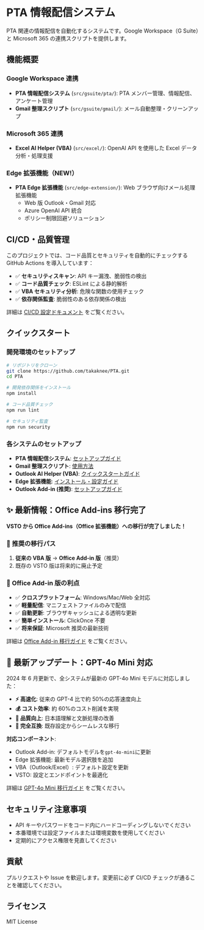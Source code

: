 # PTA 情報配信システム

PTA 関連の情報配信を自動化するシステムです。Google Workspace（G Suite）と Microsoft 365 の連携スクリプトを提供します。

## 機能概要

### Google Workspace 連携

- **PTA 情報配信システム** (`src/gsuite/pta/`): PTA メンバー管理、情報配信、アンケート管理
- **Gmail 整理スクリプト** (`src/gsuite/gmail/`): メール自動整理・クリーンアップ

### Microsoft 365 連携

- **Excel AI Helper (VBA)** (`src/excel/`): OpenAI API を使用した Excel データ分析・処理支援

### Edge 拡張機能（NEW!）

- **PTA Edge 拡張機能** (`src/edge-extension/`): Web ブラウザ向けメール処理拡張機能
  - Web 版 Outlook・Gmail 対応
  - Azure OpenAI API 統合
  - ポリシー制限回避ソリューション

## CI/CD・品質管理

このプロジェクトでは、コード品質とセキュリティを自動的にチェックする GitHub Actions を導入しています：

- ✅ **セキュリティスキャン**: API キー漏洩、脆弱性の検出
- ✅ **コード品質チェック**: ESLint による静的解析
- ✅ **VBA セキュリティ分析**: 危険な関数の使用チェック
- ✅ **依存関係監査**: 脆弱性のある依存関係の検出

詳細は [CI/CD 設定ドキュメント](docs/CI_CD_README.md) をご覧ください。

## クイックスタート

### 開発環境のセットアップ

```bash
# リポジトリをクローン
git clone https://github.com/takaknee/PTA.git
cd PTA

# 開発依存関係をインストール
npm install

# コード品質チェック
npm run lint

# セキュリティ監査
npm run security
```

### 各システムのセットアップ

- **PTA 情報配信システム**: [セットアップガイド](src/gsuite/pta/SETUP.md)
- **Gmail 整理スクリプト**: [使用方法](src/gsuite/gmail/README.md)
- **Outlook AI Helper (VBA)**: [クイックスタートガイド](docs/outlook/quickstart.md)
- **Edge 拡張機能**: [インストール・設定ガイド](src/edge-extension/README.md)
- **Outlook Add-in (推奨)**: [セットアップガイド](src/outlook-addin/README.md)

## ✨ 最新情報：Office Add-ins 移行完了

**VSTO から Office Add-ins（Office 拡張機能）への移行が完了しました！**

### 🎯 推奨の移行パス

1. **従来の VBA 版** → **Office Add-in 版**（推奨）
2. 既存の VSTO 版は将来的に廃止予定

### 🌟 Office Add-in 版の利点

- ✅ **クロスプラットフォーム**: Windows/Mac/Web 全対応
- ✅ **軽量配信**: マニフェストファイルのみで配信
- ✅ **自動更新**: ブラウザキャッシュによる透明な更新
- ✅ **簡単インストール**: ClickOnce 不要
- ✅ **将来保証**: Microsoft 推奨の最新技術

詳細は [Office Add-in 移行ガイド](src/outlook-addin/MIGRATION.md) をご覧ください。

## 🚀 最新アップデート：GPT-4o Mini 対応

2024 年 6 月更新で、全システムが最新の GPT-4o Mini モデルに対応しました：

- **⚡ 高速化**: 従来の GPT-4 比で約 50%の応答速度向上
- **💰 コスト効率**: 約 60%のコスト削減を実現
- **🎯 品質向上**: 日本語理解と文脈処理の改善
- **🔄 完全互換**: 既存設定からシームレスな移行

**対応コンポーネント**:

- Outlook Add-in: デフォルトモデルを`gpt-4o-mini`に更新
- Edge 拡張機能: 最新モデル選択肢を追加
- VBA（Outlook/Excel）: デフォルト設定を更新
- VSTO: 設定とエンドポイントを最適化

詳細は [GPT-4o Mini 移行ガイド](docs/GPT4O_MINI_MIGRATION.md) をご覧ください。

## セキュリティ注意事項

- API キーやパスワードをコード内にハードコーディングしないでください
- 本番環境では設定ファイルまたは環境変数を使用してください
- 定期的にアクセス権限を見直してください

## 貢献

プルリクエストや Issue を歓迎します。変更前に必ず CI/CD チェックが通ることを確認してください。

## ライセンス

MIT License
